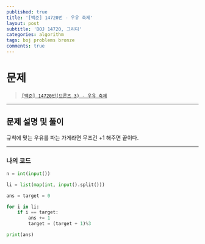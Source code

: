 ```yaml
---
published: true
title: '[백준] 14720번 - 우유 축제'
layout: post
subtitle: 'BOJ 14720, 그리디'
categories: algorithm
tags: boj problems bronze
comments: true
---
```


# 문제
> [`[백준] 14720번(브론즈 3) - 우유 축제`](https://www.acmicpc.net/problem/14720)

---
## 문제 설명 및 풀이

규칙에 맞는 우유를 파는 가게라면 무조건 +1 해주면 끝이다.

---
### 나의 코드
```python
n = int(input())

li = list(map(int, input().split()))

ans = target = 0

for i in li:
    if i == target:
        ans += 1
        target = (target + 1)%3

print(ans)
```
